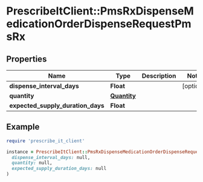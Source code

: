 # PrescribeItClient::PmsRxDispenseMedicationOrderDispenseRequestPmsRx

## Properties

| Name | Type | Description | Notes |
| ---- | ---- | ----------- | ----- |
| **dispense_interval_days** | **Float** |  | [optional] |
| **quantity** | [**Quantity**](Quantity.md) |  |  |
| **expected_supply_duration_days** | **Float** |  |  |

## Example

```ruby
require 'prescribe_it_client'

instance = PrescribeItClient::PmsRxDispenseMedicationOrderDispenseRequestPmsRx.new(
  dispense_interval_days: null,
  quantity: null,
  expected_supply_duration_days: null
)
```

